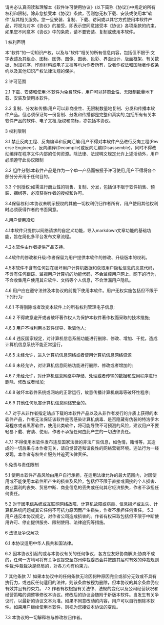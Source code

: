 请务必认真阅读和理解本《软件许可使用协议》(以下简称《协议》)中规定的所有权利和限制。除非您接受本《协议》条款，否则您无权下载、安装或使用本”软件”及其相关服务。您一旦安装、复制、下载、访问或以其它方式使用本软件产品，将视为对本《协议》的接受，即表示您同意接受本《协议》各项条款的约束。如果您不同意本《协议》中的条款，请不要安装、复制或使用本软件。

1 权利声明

本”软件”的一切知识产权，以及与”软件”相关的所有信息内容，包括但不限于:文字表述及其组合、图标、图饰、图像、图表、色彩、界面设计、版面框架、有关数据、附加程序、印刷材料或电子文档等均为作者所有，受著作权法和国际著作权条约以及其他知识产权法律法规的保护。

2 许可范围

2.1 下载、安装和使用:本软件为免费软件，用户可以非商业性、无限制数量地下载、安装及使用本软件。

2.2 复制、分发和传播:用户可以非商业性、无限制数量地复制、分发和传播本软件产品。但必须保证每一份复制、分发和传播都是完整和真实的,包括所有有关本软件产品的软件、电子文档,版权和商标，亦包括本协议。

3 权利限制

3.1 禁止反向工程、反向编译和反向汇编:用户不得对本软件产品进行反向工程(Rev erse Engineer)、反向编译(Decompile)或反向汇编(Disassemble)，同时不得改动编译在程序文件内部的任何资源。除法律、法规明文规定允许上述活动外，用户必须遵守此协议限制

3.2 组件分割:本软件产品是作为一个单一产品而被授予许可使用,用户不得将各个部分分开用于任何目的。

3.3 个别授权:如需进行商业性的销售、复制、分发，包括但不限于软件销售、预装、捆绑等，必须获得作者的授权和许可。

3.4保留权利:本协议未明示授权的其他一切权利仍归作者所有，用户使用其他权利时必须获得作者的书面同意。

4.用户使用须知

4.1本软件只提供以网络请求的自定义功能，导入markdown文章功能的基础功能，旨在简化多平台发布文章流程。

4.2本软件由作者提供产品支持。

4.4软件的修改和升级:作者保留为用户提供本软件的修改、升级版本的权利。

4.5本软件不含有任何旨在破坏用户计算机数据和获取用户隐私信息的恶意代码，不含有任何跟踪、监视用户计算机的功能代码，不会监控用户网上、网下的行为，不会收集用户使用其它软件、文档等个人信息，不会泄漏用户隐私。

4.6 用户应在遵守法律及本协议的前提下使用本软件。用户无权实施包括但不限于下列行为:

4.6.1 不得删除或者改变本软件上的所有权利管理电子信息;

4.6.2 不得故意避开或者破坏著作权人为保护本软件著作权而采取的技术措施;

4.6.3 用户不得利用本软件误导、欺骗他人;

4.6.4 违反国家规定，对计算机信息系统功能进行删除、修改、增加、干扰，造成计算机信息系统不能正常运行，

4.6.5 未经允许，进入计算机信息网络或者使用计算机信息网络资源

4.6.6 未经允许，对计算机信息网络功能进行删除、修改或者增加的;

4.6.7 未经允许，对计算机信息网络中存储、处理或者传输的数据和应用程序进行删除、修改或者增加;

4.6.8 破坏本软件系统或网站的正常运行，故意传播计算机病毒等破坏性程序;

4.6.9 其他任何危害计算机信息网络安全的。

4.7 对于从非作者指定站点下载的本软件产品以及从非作者发行的介质上获得的本软件产品，作者无法保证该软件是否感染计算机病毒、是否隐藏有伪装的特洛伊木马程序或者黑客软件，使用此类软件，将可能导致不可预测的风险，建议用户不要轻易下载、安装、使用，作者不承担任何由此产生的一切法律责任。

4.7.1 不得使用本软件发布违反国家法律的非法广告信息，如色情，赌博等，其造成的一切后果与本作者无关，请自觉营造和谐良性的网络营销环境。违法行为一经发现，本作者有权终止服务并追究法律责任。

5.免责与责任限制

5.1 使用本软件产品风险由用户自行承担，在适用法律允许的最大范围内，对因使用或不能使用本软件所产生的损害及风险，包括但不限于直接或间接的个人损害、商业赢利的丧失、贸易中断、商业信息的丢失或任何其它经济损失，作者不承担任何责任。

5.2 对于因电信系统或互联网网络故障、计算机故障或病毒、信息损坏或丢失、计算机系统问题或其它任何不可抗力原因而产生损失，作者不承担任何责任。
5.3 用户违反本协议规定，对作者公司造成损害的。作者有权采取包括但不限于中断使用许可、停止提供服务、限制使用、法律追究等措施。

6 法律及争议解决

6.1 本协议适用中华人民共和国法律。

6.2 因本协议引起的或与本协议有关的任何争议，各方应友好协商解决;协商不成的，任何一方均可将有关争议提交至郑州仲裁委员会并按照其届时有效的仲裁规则仲裁;仲裁裁决是终局的，对各方均有约束力。

7 其他条款
7.1 如果本协议中的任何条款无论因何种原因完全或部分无效或不具有执行力，或违反任何适用的法律，则该条款被视为删除，但本协议的其余条款仍应有效并且有约束力。
7.2 作者有权根据有关法律、法规的变化以及公司经营状况和经营策略的调整等修改本协议。修改后的协议会随附于新版本软件。当发生有关争议时，以最新的协议文本为准。如果不同意改动的内容，用户可以自行删除本软件。如果用户继续使用本软件，则视为您接受本协议的变动。

7.3 本协议的一切解释权与修改权归作者。